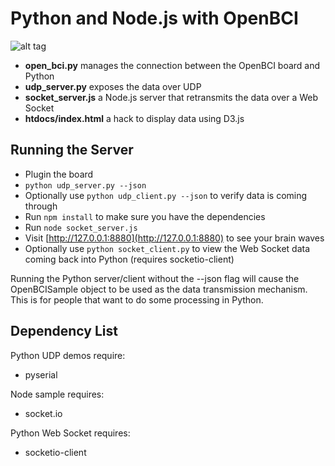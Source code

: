 Python and Node.js with OpenBCI
==============

![alt tag](https://raw.github.com/theRealWardo/Python_OpenBCI/master/architecture.png)

- **open_bci.py** manages the connection between the OpenBCI board and Python
- **udp_server.py** exposes the data over UDP
- **socket_server.js** a Node.js server that retransmits the data over a Web Socket
- **htdocs/index.html** a hack to display data using D3.js

Running the Server
--------------

- Plugin the board
- `python udp_server.py --json`
- Optionally use `python udp_client.py --json` to verify data is coming through
- Run `npm install` to make sure you have the dependencies
- Run `node socket_server.js`
- Visit [http://127.0.0.1:8880](http://127.0.0.1:8880) to see your brain waves
- Optionally use `python socket_client.py` to view the Web Socket data coming back into Python (requires socketio-client)

Running the Python server/client without the --json flag will cause the OpenBCISample object to be used as the data transmission mechanism. This is for people that want to do some processing in Python.

Dependency List
--------------

Python UDP demos require:
- pyserial

Node sample requires:
- socket.io

Python Web Socket requires:
- socketio-client
